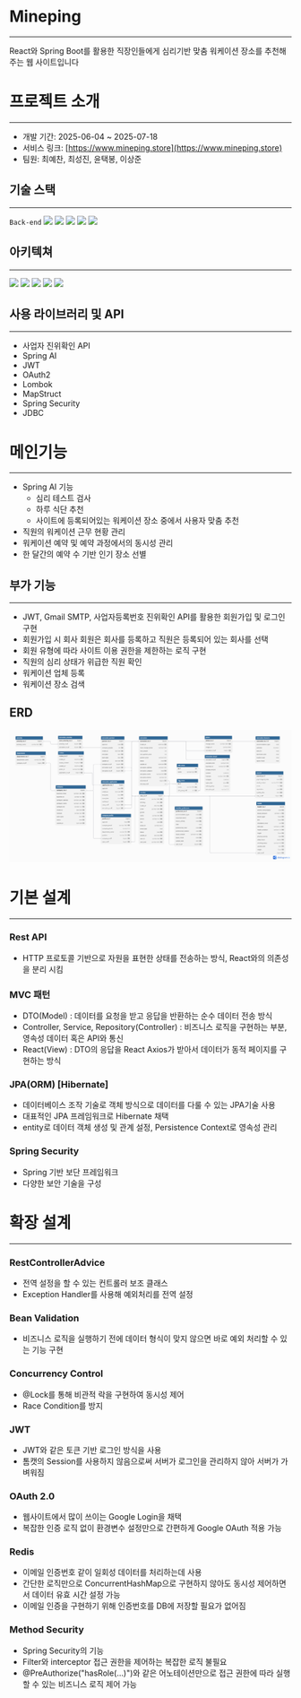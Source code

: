# Mineping
<hr>
React와 Spring Boot를 활용한
직장인들에게 심리기반 맞춤 워케이션 장소를 추천해주는 웹 사이트입니다


# 프로젝트 소개

---
- 개발 기간: 2025-06-04 ~ 2025-07-18
- 서비스 링크: [https://www.mineping.store](https://www.mineping.store)
- 팀원: 최예찬, 최성진, 윤택봉, 이상준


## 기술 스택

---
`Back-end`
<img src="https://img.shields.io/badge/Spring%20Boot-6DB33F?style=flat-square&logo=SpringBoot&logoColor=white"/>
<img src="https://img.shields.io/badge/JAVA-007396?style=flat-square&logo=Java&logoColor=white"/>
<img src="https://img.shields.io/badge/Redis-DC382D?style=flat-square&logo=Redis&logoColor=white"/>
<img src="https://img.shields.io/badge/MySQL-4479A1?style=flat-square&logo=MySQL&logoColor=white"/>
<img src="https://img.shields.io/badge/Postman-FF6C37?style=flat-square&logo=Postman&logoColor=white"/>

## 아키텍쳐

---
<img src="https://img.shields.io/badge/AWS_EC2-orange?style=flat-square&logo=amazon-aws&logoColor=white"/>
<img src="https://img.shields.io/badge/AWS_S3-569A31?style=flat-square&logo=amazon-aws&logoColor=white"/>
<img src="https://img.shields.io/badge/AWS_IAM-232F3E?style=flat-square&logo=amazon-aws&logoColor=white"/>
<img src="https://img.shields.io/badge/AWS_RDS-527FFF?style=flat-square&logo=amazon-aws&logoColor=white"/>
<img src="https://img.shields.io/badge/NGINX-009639?style=flat-square&logo=nginx&logoColor=white"/>

## 사용 라이브러리 및 API

---
- 사업자 진위확인 API
- Spring AI
- JWT
- OAuth2
- Lombok
- MapStruct
- Spring Security
- JDBC

# 메인기능

---
- Spring AI 기능
  - 심리 테스트 검사
  - 하루 식단 추천
  - 사이트에 등록되어있는 워케이션 장소 중에서 사용자 맞춤 추천
- 직원의 워케이션 근무 현황 관리
- 워케이션 예약 및 예약 과정에서의 동시성 관리
- 한 달간의 예약 수 기반 인기 장소 선별

## 부가 기능

---
- JWT, Gmail SMTP, 사업자등록번호 진위확인 API를 활용한 회원가입 및 로그인 구현
- 회원가입 시 회사 회원은 회사를 등록하고 직원은 등록되어 있는 회사를 선택
- 회원 유형에 따라 사이트 이용 권한을 제한하는 로직 구현
- 직원의 심리 상태가 위급한 직원 확인
- 워케이션 업체 등록
- 워케이션 장소 검색

## ERD
<img src="./assets/Diagram.png"/>

# 기본 설계

---
### Rest API
   * HTTP 프로토콜 기반으로 자원을 표현한 상태를 전송하는 방식, React와의 의존성을 분리 시킴
### MVC 패턴
   * DTO(Model) : 데이터를 요청을 받고 응답을 반환하는 순수 데이터 전송 방식
   * Controller, Service, Repository(Controller) : 비즈니스 로직을 구현하는 부분, 영속성 데이터 혹은 API와 통신
   * React(View) : DTO의 응답을 React Axios가 받아서 데이터가 동적 페이지를 구현하는 방식
### JPA(ORM) [Hibernate]
   * 데이터베이스 조작 기술로 객체 방식으로 데이터를 다룰 수 있는 JPA기술 사용
   * 대표적인 JPA 프레임워크로 Hibernate 채택
   * entity로 데이터 객체 생성 및 관계 설정, Persistence Context로 영속성 관리

### Spring Security
   * Spring 기반 보단 프레임워크
   * 다양한 보안 기술을 구성

# 확장 설계

---
### RestControllerAdvice
* 전역 설정을 할 수 있는 컨트롤러 보조 클래스
* Exception Handler를 사용해 예외처리를 전역 설정

### Bean Validation
* 비즈니스 로직을 실행하기 전에 데이터 형식이 맞지 않으면 바로 예외 처리할 수 있는 기능 구현

### Concurrency Control
* @Lock를 통해 비관적 락을 구현하여 동시성 제어
* Race Condition를 방지

### JWT
* JWT와 같은 토큰 기반 로그인 방식을 사용
* 톰캣의 Session를 사용하지 않음으로써 서버가 로그인을 관리하지 않아 
 서버가 가벼워짐

### OAuth 2.0
* 웹사이트에서 많이 쓰이는 Google Login을 채택 
* 복잡한 인증 로직 없이 환경변수 설정만으로 간편하게 Google OAuth 적용 가능

### Redis
* 이메일 인증번호 같이 일회성 데이터를 처리하는데 사용
* 간단한 로직만으로 ConcurrentHashMap으로 구현하지 않아도 동시성 제어하면서 데이터 유효 시간 설정 가능
* 이메일 인증을 구현하기 위해 인증번호를 DB에 저장할 필요가 없어짐

### Method Security
* Spring Security의 기능
* Filter와 interceptor 접근 권한을 제어하는 복잡한 로직 불필요
* @PreAuthorize("hasRole(...)")와 같은 어노테이션만으로 접근 권한에 따라 실행할 수 있는 비즈니스 로직 제어 가능